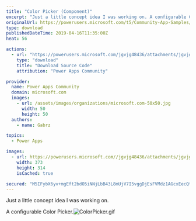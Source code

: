 ```yaml
---
title: "Color Picker (Component)"
excerpt: "Just a little concept idea I was working on. A configurable Color Picker."
originalUrl: https://powerusers.microsoft.com/t5/Community-App-Samples/Color-Picker-Component/td-p/268469
type: download
publishedDateTime: 2019-04-16T11:35:00Z
heat: 56

actions:
  - url: "https://powerusers.microsoft.com/jgvjg48436/attachments/jgvjg48436/AppFeedbackGallery/163/2/ColorPicker.msapp"
    type: "download"
    title: "Download Source Code"
    attribution: "Power Apps Community"

provider:
  name: Power Apps Community
  domain: microsoft.com
  images:
    - url: /assets/images/organizations/microsoft.com-50x50.jpg
      width: 50
      height: 50
  authors:
    - name: Gabrz

topics:
  - Power Apps

images:
  - url: https://powerusers.microsoft.com//jgvjg48436/attachments/jgvjg48436/AppFeedbackGallery/163/1/ColorPicker.png
    width: 373
    height: 314
    isCached: true

secured: "M5IFybX6yv+mgEft2bdO5iNNjLbB43L8mUjV7I5vggDjEsFVMdz1AGcxEecQtwqZfdGEB6MpFgRDik2hCzdOFPNylzOR+Bg0wKVKcUZL0mWzBhNg5LDgTMIiuCHhkxhSMwD5SVYI+bKsPGC2Yq4crFhb1HXAL3Kf/nNPxkLBESG+E8s0EsFYOjxJC9lQVfzF6xt1zQiEqYkVQBkbBRjxDa3jiygv+9E8eLcIilMctaPUZslchIm35zf9DAutL1uZdJmdHI16L6UmjI5DWzIeJokqi38BEku/xA4R/3OwZsgWniCWnhY0tizfKaHQxg5FAwZB+lDWuVza1kfYONthh/1TByip2daczpvbVnsr7ZIFCTdD0w2SykquvZ+oOCNrcUYvJykMvQc1r/fJSZRfjA==;7KeHNECnxJ8u94hOA3u+rQ=="
---
```

<p>Just a little concept idea I was working on.</p>
<p>A configurable Color Picker.<span class="lia-inline-image-display-wrapper lia-image-align-center" image-alt="ColorPicker.gif" style="width: 611px;"><img src="https://powerusers.microsoft.com/t5/image/serverpage/image-id/61146i374DC1C6DEFEC4D8/image-size/large?v=1.0&amp;px=999" title="ColorPicker.gif" alt="ColorPicker.gif" li-image-url="https://powerusers.microsoft.com/t5/image/serverpage/image-id/61146i374DC1C6DEFEC4D8?v=1.0" li-image-display-id="'61146i374DC1C6DEFEC4D8'" li-message-uid="'268469'" li-messages-message-image="true" li-bindable="" class="lia-media-image" tabindex="0" li-bypass-lightbox-when-linked="true" li-use-hover-links="false"></span></p>
<p class="lia-img-tmp-id-1">&nbsp;</p>


